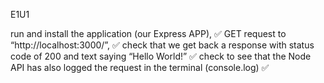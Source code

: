 E1U1

run and install the application (our Express APP), ✅
GET request to “http://localhost:3000/”, ✅
check that we get back a response with status code of 200 and text saying “Hello World!” ✅
check to see that the Node API has also logged the request in the terminal (console.log) ✅